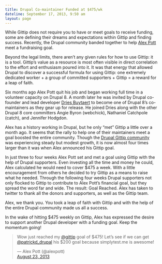 ```yaml
---
title: Drupal Co-maintainer Funded at $475/wk
dateline: September 17, 2013, 9:50 am
layout: page
---
```


<p>While Gittip does not require you to have or meet goals to receive funding,
some are defining their dreams and expectations within Gittip and finding
success. Recently, the Drupal community banded together to help <a
href="https://www.gittip.com/alexpott/">Alex Pott</a> meet a fundraising
goal.</p>

<p>Beyond the legal limits, there aren’t any given rules for how to use
Gittip: it is a tool. Gittip’s value as a resource is most often visible in
direct correlation to the effort and enthusiasm poured into it. It was that
energy that allowed Drupal to discover a successful formula for using Gittip:
one extremely dedicated worker + a group of committed supporters + Gittip = a
reward for a leap of faith.</p>

<p>Six months ago Alex Pott quit his job and began working full time in a
volunteer capacity on Drupal 8. A month later he was invited by Drupal co-
founder and lead developer <a href="http://buytaert.net/alex-pott">Dries
Buytaert</a> to become one of Drupal 8’s co-maintainers as they gear up for
release. He joined Dries along with the other Drupal 8 core committers Angie
Byron (webchick), Nathaniel Catchpole (catch), and Jennifer Hodgdon.</p>

<p>Alex has a history working in Drupal, but he only “met” Gittip a little
over a month ago. It seems that the rally to help one of their maintainers meet
a goal boosted the entire community. Though the <a
href="https://www.gittip.com/for/drupal/">Drupal Gittip community</a> was
experiencing steady but modest growth, it is now almost four times larger than
it was when Alex announced his Gittip goal.</p>

<p>In just three to four weeks Alex Pott set and met a goal using Gittip with
the help of Drupal supporters. Even investing all the time and money he could,
Alex calculated he would need to cover $475 a week. With a little encouragement
from others he decided to try Gittip as a means to raise what he needed. Through
the following four weeks Drupal supporters not only flocked to Gittip to
contribute to Alex Pott’s financial goal, but they spread the word far and
wide. The result: Goal Reached. Alex has taken to twitter to thank all the
donors and supporters, as well as the Gittip team.</p>

<p>Alex, we thank you. You took a leap of faith with Gittip and with the help of
the entire Drupal community made us all a success.</p>

<p>In the wake of hitting $475 weekly on Gittip, Alex has expressed the desire
to support another Drupal developer with a funding goal. Keep the momentum
going!</p>

<blockquote class="twitter-tweet">

<p>Wow just reached my <a href="https://twitter.com/Gittip">@gittip</a> goal of
$475! Let&#8217;s see if we can get <a
href="https://twitter.com/patrickd_drupal">@patrickd_drupal</a> his $200 goal
because simplytest.me is awesome!</p>

<div>— Alex Pott (@alexpott)</div>

<div><a href="https://twitter.com/alexpott/statuses/370840615552307201">August
23, 2013</a></div></blockquote><script charset="utf-8" src="//platform.twitter.com/widgets.js"
type="text/javascript"></script>
